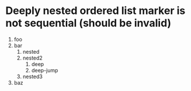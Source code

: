 # Deeply nested ordered list marker is not sequential (should be invalid)

1. foo
2. bar
   1. nested
   2. nested2
      1. deep
      3. deep-jump
   3. nested3
3. baz
